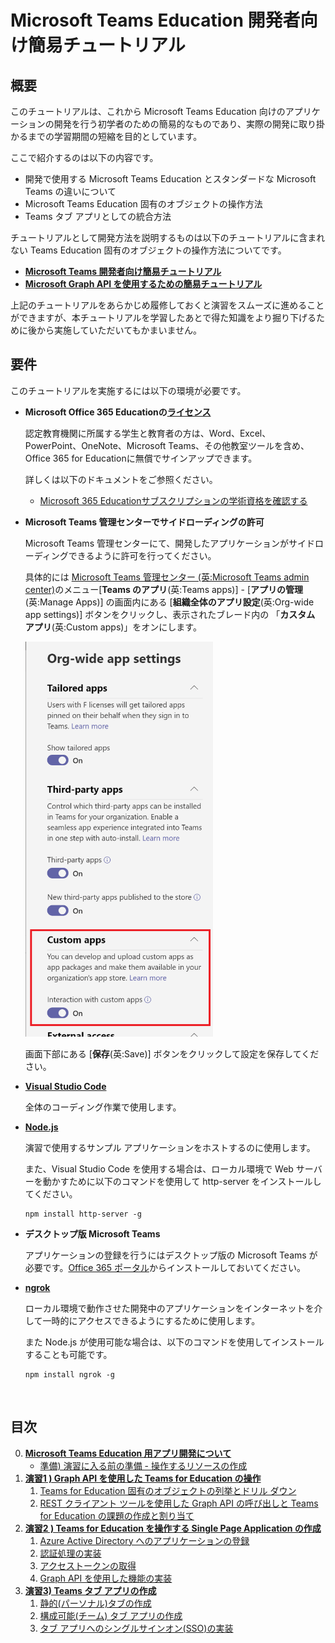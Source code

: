 # Microsoft Teams Education 開発者向け簡易チュートリアル
## 概要
このチュートリアルは、これから Microsoft Teams Education 向けのアプリケーションの開発を行う初学者のための簡易的なものであり、実際の開発に取り掛かるまでの学習期間の短縮を目的としています。

ここで紹介するのは以下の内容です。
* 開発で使用する Microsoft Teams Education とスタンダードな Microsoft Teams の違いについて 
* Microsoft Teams Education 固有のオブジェクトの操作方法
* Teams タブ アプリとしての統合方法

チュートリアルとして開発方法を説明するものは以下のチュートリアルに含まれない Teams Education 固有のオブジェクトの操作方法についてです。

* [**Microsoft Teams 開発者向け簡易チュートリアル**](https://github.com/osamum/Easyway-for-MSTeamsAppDev)
* [**Microsoft Graph API を使用するための簡易チュートリアル**](https://github.com/osamum/Firstway_to_MSTeamsGraphAPI)

上記のチュートリアルをあらかじめ履修しておくと演習をスムーズに進めることができますが、本チュートリアルを学習したあとで得た知識をより掘り下げるために後から実施していただいてもかまいません。

## 要件
このチュートリアルを実施するには以下の環境が必要です。

* **Microsoft Office 365 Educationの[ライセンス](https://www.microsoft.com/ja-jp/education/products/office)**

     認定教育機関に所属する学生と教育者の方は、Word、Excel、PowerPoint、OneNote、Microsoft Teams、その他教室ツールを含め、Office 365 for Educationに無償でサインアップできます。

    詳しくは以下のドキュメントをご参照ください。

    * [Microsoft 365 Educationサブスクリプションの学術資格を確認する](https://docs.microsoft.com/ja-jp/microsoft-365/commerce/subscriptions/verify-academic-eligibility?view=o365-worldwide)

* **Microsoft Teams 管理センターでサイドローディングの許可**

    Microsoft Teams 管理センターにて、開発したアプリケーションがサイドローディングできるように許可を行ってください。
    
    具体的には [Microsoft Teams 管理センター (英:Microsoft Teams admin center)](https://admin.teams.microsoft.com/)のメニュー\[**Teams のアプリ**(英:Teams apps)\] - \[**アプリの管理**(英:Manage Apps)\] の画面内にある \[**組織全体のアプリ設定**(英:Org-wide app settings)\] ボタンをクリックし、表示されたブレード内の 「**カスタム アプリ**(英:Custom apps)」をオンにします。

    <img src="images/22Sep_allowCustomApp.png" width="300">

    画面下部にある \[**保存**(英:Save)\] ボタンをクリックして設定を保存してください。


* **[Visual Studio Code](https://code.visualstudio.com/Download)**

    全体のコーディング作業で使用します。


* [**Node.js**](https://nodejs.org/en/)

   演習で使用するサンプル アプリケーションをホストするのに使用します。

    また、Visual Studio Code を使用する場合は、ローカル環境で Web サーバーを動かすために以下のコマンドを使用して http-server をインストールしてください。

    ```
    npm install http-server -g
    ```

* **デスクトップ版 Microsoft Teams**

    アプリケーションの登録を行うにはデスクトップ版の Microsoft Teams が必要です。[Office 365 ポータル](https://www.office.com/?)からインストールしておいてください。

* **[ngrok](https://ngrok.com/download)**

    ローカル環境で動作させた開発中のアプリケーションをインターネットを介して一時的にアクセスできるようにするために使用します。

    また Node.js が使用可能な場合は、以下のコマンドを使用してインストールすることも可能です。

    ```
    npm install ngrok -g
    ```

<br />

## 目次
0. [**Microsoft Teams Education 用アプリ開発について**](Intro.md)
    - [準備) 演習に入る前の準備 - 操作するリソースの作成](Ex00.md)
1. [**演習1 ) Graph API を使用した Teams for Education の操作**](Ex01-1.md)
    1. [Teams for Education 固有のオブジェクトの列挙とドリル ダウン](Ex01-1.md#%E6%BC%94%E7%BF%92-1-teams-for-education-%E5%9B%BA%E6%9C%89%E3%81%AE%E3%82%AA%E3%83%96%E3%82%B8%E3%82%A7%E3%82%AF%E3%83%88%E3%81%AE%E5%88%97%E6%8C%99%E3%81%A8%E3%83%89%E3%83%AA%E3%83%AB-%E3%83%80%E3%82%A6%E3%83%B3)
    2. [REST クライアント ツールを使用した Graph API の呼び出しと Teams for Education の課題の作成と割り当て](Ex01-2.md)
2. [**演習2 ) Teams for Education を操作する Single Page Application の作成**](Ex02-1.md)
    1. [Azure Active Directory へのアプリケーションの登録](Ex02-1.md)
    2. [認証処理の実装](Ex02-2.md)
    2. [アクセストークンの取得](Ex02-3.md)
    3. [Graph API を使用した機能の実装](Ex02-4.md)
3. [**演習3) Teams タブ アプリの作成**](Ex03-0.md) 
    1. [静的(パーソナル)タブの作成](Ex03-1.md)
    2. [構成可能(チーム) タブ アプリの作成](Ex03-2.md)
    3. [タブ アプリへのシングルサインオン(SSO)の実装](Ex03-3.md)